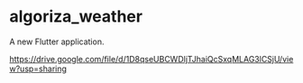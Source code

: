 # algoriza_weather

A new Flutter application.

https://drive.google.com/file/d/1D8qseUBCWDljTJhaiQcSxqMLAG3lCSjU/view?usp=sharing